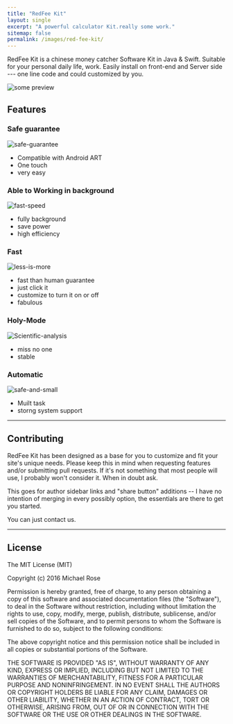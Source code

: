 ```yaml
---
title: "RedFee Kit"
layout: single
excerpt: "A powerful calculator Kit.really some work."
sitemap: false
permalink: /images/red-fee-kit/
---
```


RedFee Kit is a chinese money catcher Software Kit in Java & Swift. Suitable for your personal daily life, work. Easily install on front-end and Server side --- one line code and could customized by you.

![some preview][1]

[1]: https://ooo.0o0.ooo/2016/07/22/5791f554c1bc4.png



## Features

### Safe guarantee

![safe-guarantee](https://ooo.0o0.ooo/2016/07/22/5791f5346a039.png)

- Compatible with Android ART
- One touch
- very easy

### Able to Working in background

![fast-speed](https://ooo.0o0.ooo/2016/07/22/5791f5348dfd4.png)

- fully background
- save power
- high efficiency

### Fast

![less-is-more](https://ooo.0o0.ooo/2016/07/22/5791f5347741f.png)

- fast than human guarantee
- just click it
- customize to turn it on or off
- fabulous

### Holy-Mode

![Scientific-analysis](https://ooo.0o0.ooo/2016/07/22/5791f5346b224.png)

- miss no one
- stable


### Automatic

![safe-and-small](https://ooo.0o0.ooo/2016/07/22/5791f53452fdc.png)

- Muilt task
- storng system support


---

## Contributing

RedFee Kit has been designed as a base for you to customize and fit your site's unique needs. Please keep this in mind when requesting features and/or submitting pull requests. If it's not something that most people will use, I probably won't consider it. When in doubt ask. 

This goes for author sidebar links and "share button" additions -- I have no intention of merging in every possibly option, the essentials are there to get you started.

You can just contact us.

---

## License

The MIT License (MIT)

Copyright (c) 2016 Michael Rose

Permission is hereby granted, free of charge, to any person obtaining a copy
of this software and associated documentation files (the "Software"), to deal
in the Software without restriction, including without limitation the rights
to use, copy, modify, merge, publish, distribute, sublicense, and/or sell
copies of the Software, and to permit persons to whom the Software is
furnished to do so, subject to the following conditions:

The above copyright notice and this permission notice shall be included in all
copies or substantial portions of the Software.

THE SOFTWARE IS PROVIDED "AS IS", WITHOUT WARRANTY OF ANY KIND, EXPRESS OR
IMPLIED, INCLUDING BUT NOT LIMITED TO THE WARRANTIES OF MERCHANTABILITY,
FITNESS FOR A PARTICULAR PURPOSE AND NONINFRINGEMENT. IN NO EVENT SHALL THE
AUTHORS OR COPYRIGHT HOLDERS BE LIABLE FOR ANY CLAIM, DAMAGES OR OTHER
LIABILITY, WHETHER IN AN ACTION OF CONTRACT, TORT OR OTHERWISE, ARISING FROM,
OUT OF OR IN CONNECTION WITH THE SOFTWARE OR THE USE OR OTHER DEALINGS IN THE
SOFTWARE.
